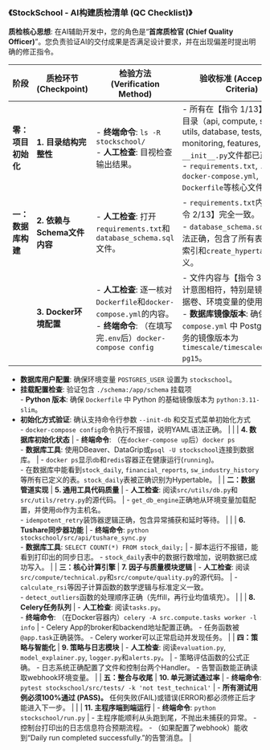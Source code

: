 ### **《StockSchool - AI构建质检清单 (QC Checklist)》**



**质检核心思想**: 在AI辅助开发中，您的角色是“**首席质检官 (Chief Quality Officer)**”。您负责验证AI的交付成果是否满足设计要求，并在出现偏差时提出明确的修正指令。

| **阶段**             | **质检环节 (Checkpoint)**   | **检验方法 (Verification Method)**                           | **验收标准 (Acceptance Criteria)**                           |
| -------------------- | --------------------------- | ------------------------------------------------------------ | ------------------------------------------------------------ |
| **零：项目初始化**   | **1. 目录结构完整性**       | - **终端命令**: `ls -R stockschool/`<br>- **人工检查**: 目视检查输出结果。 | - 所有在【指令 1/13】中指定的目录（api, compute, strategy, utils, database, tests, monitoring, features, ai）和`__init__.py`文件都已正确创建。<br>- `requirements.txt`, `.env`, `docker-compose.yml`, `Dockerfile`等核心文件已存在。 |
| **一：数据库构建**   | **2. 依赖与Schema文件内容** | - **人工检查**: 打开`requirements.txt`和`database_schema.sql`文件。 | - `requirements.txt`内容与【指令 2/13】完全一致。<br>- `database_schema.sql`的SQL语法正确，包含了所有表、主键、索引和`create_hypertable`的定义。 |
|                      | **3. Docker环境配置**       | - **人工检查**: 逐一核对`Dockerfile`和`docker-compose.yml`的内容。<br>- **终端命令**: （在填写完`.env`后）`docker-compose config` | - 文件内容与【指令 3/13】的设计意图相符，特别是镜像名、数据卷、环境变量的使用。<br>- **数据库镜像版本**: 确保 `docker-compose.yml` 中 PostgreSQL 服务的镜像版本为 `timescale/timescaledb:latest-pg15`。
- **数据库用户配置**: 确保环境变量 `POSTGRES_USER` 设置为 `stockschool`。
- **挂载配置检查**: 验证包含 `./schema:/app/schema` 挂载项<br>- **Python 版本**: 确保 `Dockerfile` 中 Python 的基础镜像版本为 `python:3.11-slim`。
- **初始化方式验证**: 确认支持命令行参数 `--init-db` 和交互式菜单初始化方式<br>- `docker-compose config`命令执行不报错，说明YAML语法正确。 |
|                      | **4. 数据库初始化状态**     | - **终端命令**: （在`docker-compose up`后）`docker ps`<br>- **数据库工具**: 使用DBeaver、DataGrip或`psql -U stockschool`连接到数据库。 | - `docker ps`显示`db`和`redis`容器正在健康运行(`running`)。<br>- 在数据库中能看到`stock_daily`, `financial_reports`, `sw_industry_history`等所有已定义的表。`stock_daily`表被正确识别为Hypertable。 |
| **二：数据管道实现** | **5. 通用工具代码质量**     | - **人工检查**: 阅读`src/utils/db.py`和`src/utils/retry.py`的源代码。 | - `get_db_engine`正确地从环境变量加载配置，并使用`db`作为主机名。<br>- `idempotent_retry`装饰器逻辑正确，包含异常捕获和延时等待。 |
|                      | **6. Tushare同步器功能**    | - **终端命令**: `python stockschool/src/api/tushare_sync.py`<br>- **数据库工具**: `SELECT COUNT(*) FROM stock_daily;` | - 脚本运行不报错，能看到打印出的同步日志。 - `stock_daily`表中的数据行数增加，说明数据已成功写入。 |
| **三：核心计算引擎** | **7. 因子与质量模块逻辑**   | - **人工检查**: 阅读`src/compute/technical.py`和`src/compute/quality.py`的源代码。 | - `calculate_rsi`等因子计算函数的数学逻辑与标准定义一致。<br>- `detect_outliers`函数的处理顺序正确（先ffill，再行业均值填充）。 |
|                      | **8. Celery任务队列**       | - **人工检查**: 阅读`tasks.py`。<br>- **终端命令**: （在Docker容器内）`celery -A src.compute.tasks worker -l info` | - Celery App的broker和backend地址配置正确。 - 任务函数被`@app.task`正确装饰。 - Celery worker可以正常启动并发现任务。 |
| **四：策略与智能化** | **9. 策略与日志模块**       | - **人工检查**: 阅读`evaluation.py`, `model_explainer.py`, `logger.py`和`alerts.py`。 | - 策略评估函数的公式正确。 - 日志系统正确配置了文件和控制台两个Handler。 - 告警函数能正确读取webhook环境变量。 |
| **五：整合与收尾**   | **10. 单元测试通过率**      | - **终端命令**: `pytest stockschool/src/tests/ -k 'not test_technical'`              | - **所有测试用例必须100%通过 (PASS)。** 任何失败(FAIL)或错误(ERROR)都必须修正后才能进入下一步。 |
|                      | **11. 主程序端到端运行**    | - **终端命令**: `python stockschool/run.py`             | - 主程序能顺利从头跑到尾，不抛出未捕获的异常。 - 控制台打印出的日志信息符合预期流程。 - （如果配置了webhook）能收到“Daily run completed successfully.”的告警消息。 |
